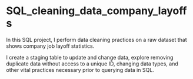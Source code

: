# SQL_cleaning_data_company_layoffs

In this SQL project, I perform data cleaning practices on a raw dataset that shows company job layoff statistics.

I create a staging table to update and change data, explore removing duplicate data without access to a unique ID, changing data types, and other vital practices necessary prior to querying data in SQL.
